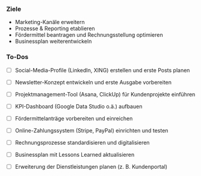 

### Ziele
- Marketing-Kanäle erweitern
- Prozesse & Reporting etablieren
- Fördermittel beantragen und Rechnungsstellung optimieren
- Businessplan weiterentwickeln

### To-Dos
- [ ] Social-Media-Profile (LinkedIn, XING) erstellen und erste Posts planen
- [ ] Newsletter-Konzept entwickeln und erste Ausgabe vorbereiten
- [ ] Projektmanagement-Tool (Asana, ClickUp) für Kundenprojekte einführen
- [ ] KPI-Dashboard (Google Data Studio o.ä.) aufbauen
- [ ] Fördermittelanträge vorbereiten und einreichen
- [ ] Online-Zahlungssystem (Stripe, PayPal) einrichten und testen
- [ ] Rechnungsprozesse standardisieren und digitalisieren
- [ ] Businessplan mit Lessons Learned aktualisieren
- [ ] Erweiterung der Dienstleistungen planen (z. B. Kundenportal)

